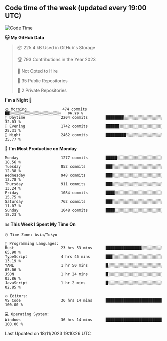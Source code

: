 ## Code time of the week (updated every 19:00 UTC)

<!--START_SECTION:waka-->
![Code Time](http://img.shields.io/badge/Code%20Time-2%2C331%20hrs%206%20mins-blue)

**🐱 My GitHub Data** 

> 📦 225.4 kB Used in GitHub's Storage 
 > 
> 🏆 793 Contributions in the Year 2023
 > 
> 🚫 Not Opted to Hire
 > 
> 📜 35 Public Repositories 
 > 
> 🔑 2 Private Repositories 
 > 
**I'm a Night 🦉** 

```text
🌞 Morning                474 commits         ██░░░░░░░░░░░░░░░░░░░░░░░   06.89 % 
🌆 Daytime                2204 commits        ████████░░░░░░░░░░░░░░░░░   32.03 % 
🌃 Evening                1742 commits        ██████░░░░░░░░░░░░░░░░░░░   25.31 % 
🌙 Night                  2462 commits        █████████░░░░░░░░░░░░░░░░   35.77 % 
```
📅 **I'm Most Productive on Monday** 

```text
Monday                   1277 commits        █████░░░░░░░░░░░░░░░░░░░░   18.56 % 
Tuesday                  852 commits         ███░░░░░░░░░░░░░░░░░░░░░░   12.38 % 
Wednesday                948 commits         ███░░░░░░░░░░░░░░░░░░░░░░   13.78 % 
Thursday                 911 commits         ███░░░░░░░░░░░░░░░░░░░░░░   13.24 % 
Friday                   1084 commits        ████░░░░░░░░░░░░░░░░░░░░░   15.75 % 
Saturday                 762 commits         ███░░░░░░░░░░░░░░░░░░░░░░   11.07 % 
Sunday                   1048 commits        ████░░░░░░░░░░░░░░░░░░░░░   15.23 % 
```


📊 **This Week I Spent My Time On** 

```text
🕑︎ Time Zone: Asia/Tokyo

💬 Programming Languages: 
Rust                     23 hrs 53 mins      ████████████████░░░░░░░░░   65.90 % 
TypeScript               4 hrs 46 mins       ███░░░░░░░░░░░░░░░░░░░░░░   13.19 % 
YAML                     1 hr 50 mins        █░░░░░░░░░░░░░░░░░░░░░░░░   05.06 % 
JSON                     1 hr 24 mins        █░░░░░░░░░░░░░░░░░░░░░░░░   03.86 % 
JavaScript               1 hr 2 mins         █░░░░░░░░░░░░░░░░░░░░░░░░   02.85 % 

🔥 Editors: 
VS Code                  36 hrs 14 mins      █████████████████████████   100.00 % 

💻 Operating System: 
Windows                  36 hrs 14 mins      █████████████████████████   100.00 % 
```


 Last Updated on 18/11/2023 19:10:26 UTC
<!--END_SECTION:waka-->